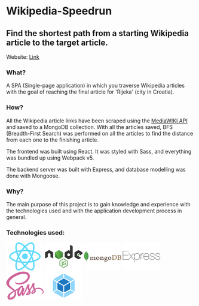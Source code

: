 # Wikipedia-Speedrun
## Find the shortest path from a starting Wikipedia article to the target article.

Website: [Link](https://wiki-speedrun.herokuapp.com/)

### What?
A SPA (Single-page application) in which you traverse Wikipedia articles with the goal of reaching the final article for 'Rijeka' (city in Croatia).

### How?
All the Wikipedia article links have been scraped using the [MediaWIKI API](https://www.mediawiki.org/wiki/API:Main_page) and saved to a MongoDB collection. With all the articles saved, BFS (Breadth-First Search) was performed on all the articles to find the distance from each one to the finishing article.

The frontend was built using React. It was styled with Sass, and everything was bundled up using Webpack v5.

The backend server was built with Express, and database modelling was done with Mongoose.

### Why?
The main purpose of this project is to gain knowledge and experience with the technologies used and with the application development process in general.

### Technologies used:
<img src="./icons/react.svg" alt="React icon" width="100" height="75">   <img src="./icons/nodejs.svg" alt="Node icon" width="100" height="75">   <img src="./icons/mongodb.svg" alt="MongoDB icon" width="100" height="75">   <img src="./icons/express.svg" alt="Express icon" width="100" height="75">   <img src="./icons/sass.svg" alt="Sass icon" width="100" height="75">   <img src="./icons/webpack.svg" alt="Webpack icon" width="100" height="75">
